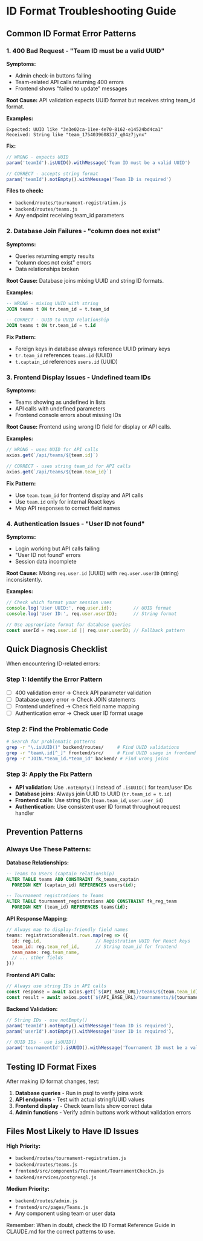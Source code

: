 # ID Format Troubleshooting Guide

## Common ID Format Error Patterns

### 1. **400 Bad Request - "Team ID must be a valid UUID"**

**Symptoms:**
- Admin check-in buttons failing
- Team-related API calls returning 400 errors
- Frontend shows "failed to update" messages

**Root Cause:**
API validation expects UUID format but receives string team_id format.

**Examples:**
```
Expected: UUID like "3e3e02ca-11ee-4e70-8162-e14524bd4ca1"
Received: String like "team_1754039608317_q04z7jynx"
```

**Fix:**
```javascript
// WRONG - expects UUID
param('teamId').isUUID().withMessage('Team ID must be a valid UUID')

// CORRECT - accepts string format
param('teamId').notEmpty().withMessage('Team ID is required')
```

**Files to check:**
- `backend/routes/tournament-registration.js`
- `backend/routes/teams.js`
- Any endpoint receiving team_id parameters

### 2. **Database Join Failures - "column does not exist"**

**Symptoms:**
- Queries returning empty results
- "column does not exist" errors
- Data relationships broken

**Root Cause:**
Database joins mixing UUID and string ID formats.

**Examples:**
```sql
-- WRONG - mixing UUID with string
JOIN teams t ON tr.team_id = t.team_id

-- CORRECT - UUID to UUID relationship
JOIN teams t ON tr.team_id = t.id
```

**Fix Pattern:**
- Foreign keys in database always reference UUID primary keys
- `tr.team_id` references `teams.id` (UUID)
- `t.captain_id` references `users.id` (UUID)

### 3. **Frontend Display Issues - Undefined team IDs**

**Symptoms:**
- Teams showing as undefined in lists
- API calls with undefined parameters
- Frontend console errors about missing IDs

**Root Cause:**
Frontend using wrong ID field for display or API calls.

**Examples:**
```javascript
// WRONG - uses UUID for API calls
axios.get(`/api/teams/${team.id}`)

// CORRECT - uses string team_id for API calls  
axios.get(`/api/teams/${team.team_id}`)
```

**Fix Pattern:**
- Use `team.team_id` for frontend display and API calls
- Use `team.id` only for internal React keys
- Map API responses to correct field names

### 4. **Authentication Issues - "User ID not found"**

**Symptoms:**
- Login working but API calls failing
- "User ID not found" errors
- Session data incomplete

**Root Cause:**
Mixing `req.user.id` (UUID) with `req.user.userID` (string) inconsistently.

**Examples:**
```javascript
// Check which format your session uses
console.log('User UUID:', req.user.id);        // UUID format
console.log('User ID:', req.user.userID);      // String format

// Use appropriate format for database queries
const userId = req.user.id || req.user.userID; // Fallback pattern
```

## Quick Diagnosis Checklist

When encountering ID-related errors:

### Step 1: Identify the Error Pattern
- [ ] 400 validation error → Check API parameter validation
- [ ] Database query error → Check JOIN statements
- [ ] Frontend undefined → Check field name mapping
- [ ] Authentication error → Check user ID format usage

### Step 2: Find the Problematic Code
```bash
# Search for problematic patterns
grep -r "\.isUUID()" backend/routes/     # Find UUID validations
grep -r "team\.id[^_]" frontend/src/     # Find UUID usage in frontend
grep -r "JOIN.*team_id.*team_id" backend/ # Find wrong joins
```

### Step 3: Apply the Fix Pattern
- **API validation**: Use `.notEmpty()` instead of `.isUUID()` for team/user IDs
- **Database joins**: Always join UUID to UUID (`tr.team_id = t.id`)
- **Frontend calls**: Use string IDs (`team.team_id`, `user.user_id`)
- **Authentication**: Use consistent user ID format throughout request handler

## Prevention Patterns

### Always Use These Patterns:

**Database Relationships:**
```sql
-- Teams to Users (captain relationship)
ALTER TABLE teams ADD CONSTRAINT fk_teams_captain 
  FOREIGN KEY (captain_id) REFERENCES users(id);

-- Tournament registrations to Teams
ALTER TABLE tournament_registrations ADD CONSTRAINT fk_reg_team
  FOREIGN KEY (team_id) REFERENCES teams(id);
```

**API Response Mapping:**
```javascript
// Always map to display-friendly field names
teams: registrationsResult.rows.map(reg => ({
  id: reg.id,                    // Registration UUID for React keys
  team_id: reg.team_ref_id,      // String team_id for frontend
  team_name: reg.team_name,
  // ... other fields
}))
```

**Frontend API Calls:**
```javascript
// Always use string IDs in API calls
const response = await axios.get(`${API_BASE_URL}/teams/${team.team_id}`);
const result = await axios.post(`${API_BASE_URL}/tournaments/${tournamentId}/admin-toggle-checkin/${team.team_id}`);
```

**Backend Validation:**
```javascript
// String IDs - use notEmpty()
param('teamId').notEmpty().withMessage('Team ID is required'),
param('userId').notEmpty().withMessage('User ID is required'),

// UUID IDs - use isUUID() 
param('tournamentId').isUUID().withMessage('Tournament ID must be a valid UUID'),
```

## Testing ID Format Fixes

After making ID format changes, test:

1. **Database queries** - Run in psql to verify joins work
2. **API endpoints** - Test with actual string/UUID values  
3. **Frontend display** - Check team lists show correct data
4. **Admin functions** - Verify admin buttons work without validation errors

## Files Most Likely to Have ID Issues

**High Priority:**
- `backend/routes/tournament-registration.js`
- `backend/routes/teams.js`
- `frontend/src/components/Tournament/TournamentCheckIn.js`
- `backend/services/postgresql.js`

**Medium Priority:**
- `backend/routes/admin.js`
- `frontend/src/pages/Teams.js`
- Any component using team or user data

Remember: When in doubt, check the ID Format Reference Guide in CLAUDE.md for the correct patterns to use.